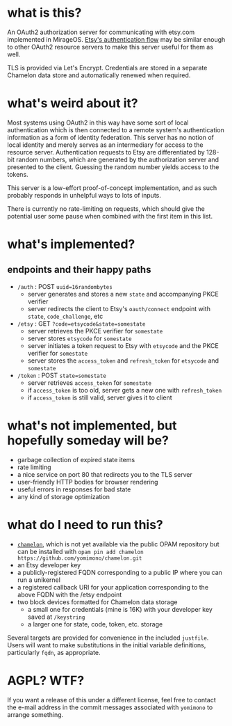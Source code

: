 # what is this?

An OAuth2 authorization server for communicating with etsy.com implemented in MirageOS.  [Etsy's authentication flow](https://developer.etsy.com/documentation/essentials/authentication/) may be similar enough to other OAuth2 resource servers to make this server useful for them as well.

TLS is provided via Let's Encrypt. Credentials are stored in a separate Chamelon data store and automatically renewed when required.

# what's weird about it?

Most systems using OAuth2 in this way have some sort of local authentication which is then connected to a remote system's authentication information as a form of identity federation. This server has no notion of local identity and merely serves as an intermediary for access to the resource server. Authentication requests to Etsy are differentiated by 128-bit random numbers, which are generated by the authorization server and presented to the client.  Guessing the random number yields access to the tokens.

This server is a low-effort proof-of-concept implementation, and as such probably responds in unhelpful ways to lots of inputs.

There is currently no rate-limiting on requests, which should give the potential user some pause when combined with the first item in this list.

# what's implemented?

## endpoints and their happy paths

* `/auth` : POST `uuid=16randombytes`
   * server generates and stores a new `state` and accompanying PKCE verifier
   * server redirects the client to Etsy's `oauth/connect` endpoint with `state`, `code_challenge`, etc
* `/etsy` : GET `?code=etsycode&state=somestate`
   * server retrieves the PKCE verifier for `somestate`
   * server stores `etsycode` for `somestate`
   * server initiates a token request to Etsy with `etsycode` and the PKCE verifier for `somestate`
   * server stores the `access_token` and `refresh_token` for `etsycode` and `somestate`
* `/token` : POST `state=somestate`
   * server retrieves `access_token` for `somestate`
   * if `access_token` is too old, server gets a new one with `refresh_token`
   * if `access_token` is still valid, server gives it to client

# what's not implemented, but hopefully someday will be?

* garbage collection of expired state items
* rate limiting
* a nice service on port 80 that redirects you to the TLS server
* user-friendly HTTP bodies for browser rendering
* useful errors in responses for bad state
* any kind of storage optimization

# what do I need to run this?

* [`chamelon`](https://github.com/yomimono/chamelon), which is not yet available via the public OPAM repository but can be installed with `opam pin add chamelon https://github.com/yomimono/chamelon.git`
* an Etsy developer key
* a publicly-registered FQDN corresponding to a public IP where you can run a unikernel
* a registered callback URI for your application corresponding to the above FQDN with the /etsy endpoint
* two block devices formatted for Chamelon data storage
	* a small one for credentials (mine is 16K) with your developer key saved at `/keystring`
	* a larger one for state, code, token, etc. storage

Several targets are provided for convenience in the included `justfile`. Users will want to make substitutions in the initial variable definitions, particularly `fqdn`, as appropriate.

# AGPL? WTF?

If you want a release of this under a different license, feel free to contact the e-mail address in the commit messages associated with `yomimono` to arrange something.
